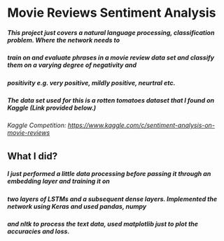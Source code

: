 # Movie Reviews Sentiment Analysis

##### This project just covers a natural language processing, classification problem. Where the network needs to
##### train on and evaluate phrases in a movie review data set and classify them on a varying degree of negativity and
##### positivity e.g. very positive, mildly positive, neurtral etc.

##### The data set used for this is a rotten tomatoes dataset that I found on Kaggle (Link provided below.)
###### Kaggle Competition: https://www.kaggle.com/c/sentiment-analysis-on-movie-reviews

## What I did?
##### I just performed a little data processing before passing it through an embedding layer and training it on 
##### two layers of LSTMs and a subsequent dense layers. Implemented the network using Keras and used pandas, numpy 
##### and nltk to process the text data, used matplotlib just to plot the accuracies and loss.
